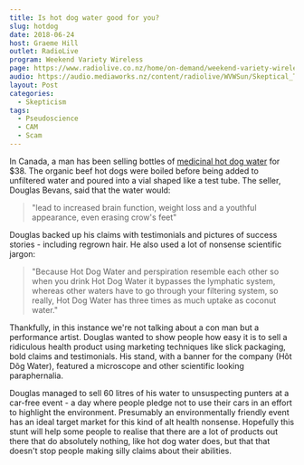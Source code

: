```yaml
---
title: Is hot dog water good for you?
slug: hotdog
date: 2018-06-24
host: Graeme Hill
outlet: RadioLive
program: Weekend Variety Wireless
page: https://www.radiolive.co.nz/home/on-demand/weekend-variety-wireless/2018/06/skeptical-thoughts--hotdog-water--cannabis-oil.html
audio: https://audio.mediaworks.nz/content/radiolive/WVWSun/Skeptical_Thoughts_24_6.mp3
layout: Post
categories:
  - Skepticism
tags:
  - Pseudoscience
  - CAM
  - Scam
---
```


In Canada, a man has been selling bottles of [medicinal hot dog water](https://www.ctvnews.ca/mobile/lifestyle/hot-dog-water-seller-in-vancouver-gets-laughs-to-prove-point-1.3984356) for $38. The organic beef hot dogs were boiled before being added to unfiltered water and poured into a vial shaped like a test tube. The seller, Douglas Bevans, said that the water would:

<!-- more -->

> "lead to increased brain function, weight loss and a youthful appearance, even erasing crow's feet"

Douglas backed up his claims with testimonials and pictures of success stories - including regrown hair. He also used a lot of nonsense scientific jargon:

> "Because Hot Dog Water and perspiration resemble each other so when you drink Hot Dog Water it bypasses the lymphatic system, whereas other waters have to go through your filtering system, so really, Hot Dog Water has three times as much uptake as coconut water."

Thankfully, in this instance we're not talking about a con man but a performance artist. Douglas wanted to show people how easy it is to sell a ridiculous health product using marketing techniques like slick packaging, bold claims and testimonials. His stand, with a banner for the company (Hõt Dõg Water), featured a microscope and other scientific looking paraphernalia.

Douglas managed to sell 60 litres of his water to unsuspecting punters at a car-free event - a day where people pledge not to use their cars in an effort to highlight the environment. Presumably an environmentally friendly event has an ideal target market for this kind of alt health nonsense. Hopefully this stunt will help some people to realise that there are a lot of products out there that do absolutely nothing, like hot dog water does, but that that doesn't stop people making silly claims about their abilities.
